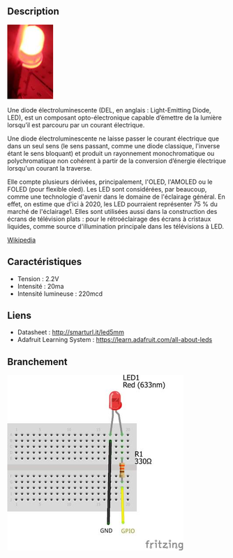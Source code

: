 Description
-----------
![Del](plugins/objects/led/md/img/object.jpg)

Une diode électroluminescente (DEL, en anglais : Light-Emitting Diode, LED), est un composant opto-électronique capable d’émettre de la lumière lorsqu’il est parcouru par un courant électrique.

Une diode électroluminescente ne laisse passer le courant électrique que dans un seul sens (le sens passant, comme une diode classique, l'inverse étant le sens bloquant) et produit un rayonnement monochromatique ou polychromatique non cohérent à partir de la conversion d’énergie électrique lorsqu'un courant la traverse.

Elle compte plusieurs dérivées, principalement, l'OLED, l'AMOLED ou le FOLED (pour flexible oled). Les LED sont considérées, par beaucoup, comme une technologie d'avenir dans le domaine de l'éclairage général. En effet, on estime que d'ici à 2020, les LED pourraient représenter 75 % du marché de l'éclairage1. Elles sont utilisées aussi dans la construction des écrans de télévision plats : pour le rétroéclairage des écrans à cristaux liquides, comme source d'illumination principale dans les télévisions à LED.

[Wikipedia](http://fr.wikipedia.org/wiki/Diode_%C3%A9lectroluminescente)

Caractéristiques
-----------
* Tension : 2.2V
* Intensité : 20ma
* Intensité lumineuse : 220mcd

Liens
-----------
* Datasheet : http://smarturl.it/led5mm
* Adafruit Learning System : https://learn.adafruit.com/all-about-leds

Branchement
-----------
![Led's Wiring](plugins/objects/led/md/img/wiring.jpg)
